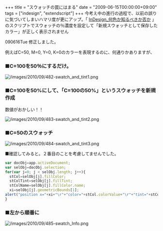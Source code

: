 +++
title = "スウォッチの罠にはまる"
date = "2009-06-15T00:00:00+09:00"
tags = ["indesign", "extendscript"]
+++
今考え中の進行の過程で、以前の誤りに気づいてしまいハマリ度が更にアップ。「 [InDesign_何色か知るべきか否か](http://www.milligramme.cc/wp/2009/05/indesign_5.html) 」のスクリプトでスウォッチの％濃度を設定して「新規スウォッチとして保存したカラー」が正しく表示されません

090616Tue
修正しました。

例えばC=50, M=0, Y=0, K=0のカラーを表現するのに、何通りかありますが、

### ■C=100を50％にするだけ。

![/images/2010/09/482-swatch_and_tint1.png](/images/2010/09/482-swatch_and_tint1.png)

### ■C=100を50%にして、「C=100の50%」というスウォッチを新規作成

数値がおかしい！！

![/images/2010/09/483-swatch_and_tint2.png](/images/2010/09/483-swatch_and_tint2.png)

### ■C=50のスウォッチ

![/images/2010/09/484-swatch_and_tint3.png](/images/2010/09/484-swatch_and_tint3.png)

■確認してみると。２番目のことを考慮してませんでした。

```js
var docObj=app.activeDocument;
var selObj=docObj.selection;
for(var j=0; j < selObj.length; j++){
  stCol=selObj[j].fillColor;
  stColTint=selObj[j].fillTint;
  stColName=selObj[j].fillColor.name;
  xi=selObj[j].geometricBounds[1];
alert("position x="+xi+"\r"+"color="+stCol.colorValue+"\r"+"tint="+stColTint+"\r"+"name="+stColName);
}
```

### ■左から順番に

![/images/2010/09/485-swatch_Info.png](/images/2010/09/485-swatch_Info.png)
